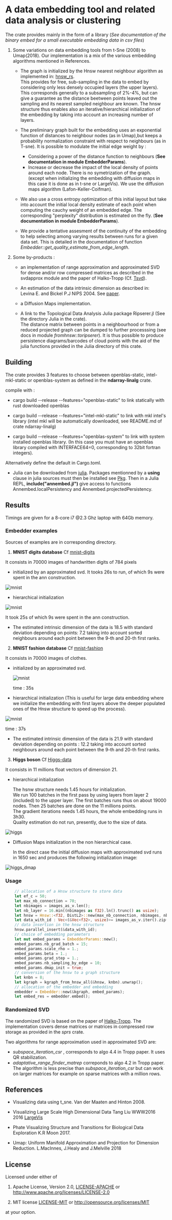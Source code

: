 # A data embedding tool and related data analysis or clustering

The crate provides mainly in the form of a library (*See documentation of the binary embed for a small executable embedding data in csv files*)
1. Some variations on data embedding tools from t-Sne (2008) to Umap(2018).
   Our implementation is a mix of the various embedding algorithms mentioned in References.

   - The graph is initialized by the Hnsw nearest neighbour algorithm as implemented in: [hnsw_rs](https://crates.io/crates/hnsw_rs).   
     This provides for free, sub-sampling in the data to embed by considering only less densely occupied layers (the upper layers). This corresponds generally to a subsampling of 2%-4%, but can give a guarantee as the distance beetween points leaved out the sampling and its nearest sampled neighbour are known. The hnsw structure thus enables also an iterative/hierarchical initialization of the embedding by taking into account an increasing number of layers.
  
   - The preliminary graph built for the embedding uses an exponential function of distances to neighbour nodes (as in Umap),but keeps a    probability normalization constraint with respect to neighbours (as in T-sne).
    It is possible to modulate the initial edge weight by :
      - Considering a power of the distance function to neighbours (**See documentation in module EmbedderParams**).  
      - Increase or decrease the impact of the local density of points around each node. There is no symetrization of the graph. (except when initializing the embedding with diffusion maps in this case it is done as in t-sne or LargeVis). We use the diffusion maps algorithm (Lafon-Keller-Coifman).

   - We also use a cross entropy optimization of this initial layout but take into account the initial local density estimate of each point when computing the cauchy weight of an embedded edge. The corresponding "perplexity" distribution is estimated on the fly. (**See documentation in module EmbedderParams**).

    - We provide a tentative assesment of the continuity of the embedding to help selecting among varying results between runs for a given data set. This is detailed in the documentation of function *Embedder::get_quality_estimate_from_edge_length*.
    
 1. Some by-products :
   
    - an implementation of range approximation and approximated SVD for dense and/or row compressed matrices as described in the svdapprox module and the paper of Halko-Tropp (Cf. [Tsvd](https://arxiv.org/abs/0909.4061)).

    - An estimation of the data intrinsic dimension as described in:  
            Levina E. and Bickel P.J NIPS 2004.  See [paper](https://www.stat.berkeley.edu/~bickel/mldim.pdf).
  
    - a Diffusion Maps implementation.

    - A link to the  Topological Data Analysis Julia package Ripserer.jl (See the directory Julia in the crate).  
    The distance matrix between points in a neighbourhood or from a reduced projected graph can be dumped to further processsing (see docs in module *fromhnsw::toripserer*). 
    It is thus possible to produce persistence diagrams/barcodes of cloud points with the aid of the julia functions provided in the Julia directory of this crate.

## Building

 The crate provides 3 features to choose between openblas-static, intel-mkl-static or openblas-system as defined in the  **ndarray-linalg** crate. 

 compile with : 

* cargo build --release --features="openblas-static" to link statically with rust downloaded openblas
  
* cargo build --release --features="intel-mkl-static" to link with mkl intel's library 
    (intel mkl will be automatically downloaded, see README.md of crate ndarray-linalg)

* cargo build --release --features="openblas-system" to link with system installed openblas library.
(In this case you must have an openblas library compiled with INTERFACE64=0, corresponding to 32bit fortran integers). 

Alternatively define the default in Cargo.toml.

* Julia can be downloaded from [julia](https://julialang.org/downloads/). Packages mentionned by a **using** clause in julia sources must then be installed see [Pkg](https://docs.julialang.org/en/v1/stdlib/Pkg/#Pkg). Then in a Julia REPL, **include("annembed.jl")** give access to functions Annembed.localPersistency and Annembed.projectedPersistency.

## Results


Timings are given for a 8-core i7 @2.3 Ghz laptop with 64Gb memory.

### Embedder examples

Sources of examples are in corresponding directory.

1. **MNIST digits database**  Cf [mnist-digits](http://yann.lecun.com/exdb/mnist/)

It consists in 70000 images of handwritten digits of 784 pixels

- initialized by an approximated svd.
It tooks 26s to run, of which 9s were spent in the ann construction.

![mnist](Images/mnist_digit-B30S1E10k6-26s.csv-2.-compressed.jpg)

- hierarchical initialization

![mnist](Images/mnist_digits-HB30S1E10k6-25s.csv-2-compressed.jpg)

It took 25s of which 9s were spent in the ann construction.

- The estimated intrinsic dimension of the data is 18.5 with standard deviation depending on points: 7.2
  taking into account sorted neighbours around each point between the 9-th and 20-th first ranks.

2. **MNIST fashion database** Cf [mnist-fashion](https://github.com/zalandoresearch/fashion-mnist/tree/master/data/fashion)

It consists in 70000 images of clothes.

- initialized by an approximated svd.
  
  ![mnist](Images/mnist_fashionB15S1E10k6-35s.csv-2compressed.jpg)

   time : 35s

- hierarchical initialization
  (This is useful for large data embedding where we initialize the embedding with first layers above the deeper populated ones of the Hnsw structure to speed up the process).

 ![mnist](Images/mnist_fashionHB15S1E10k6-37s.csv-1-compressed.jpg)

 time : 37s 
   
- The estimated intrinsic dimension of the data is 21.9 with standard deviation depending on points : 12.2 taking into account sorted neighbours around each point between the 9-th and 20-th first ranks.

3. **Higgs boson** Cf [Higgs-data](https://archive.ics.uci.edu/ml/datasets/HIGGS) 

It consists in 11 millions float vectors of dimension 21.
- hierarchical initialization
    
    The hsnw structure needs 1.45 hours for initialization.    
    We run 100 batches in the first pass by using layers from layer 2 (included) to the upper layer. The first batches runs thus on about 19000 nodes. Then 25 batches are done on the 11 millions points.  
    The gradient iterations needs 1.45 hours, the whole embedding runs in 3h30.  
    Quality estimation do not run, presently, due to the size of data. 

![higgs](Images/Higgs-embedded-H4-1000B25S1E10k6.csv.jpg)

- Diffusion Maps initialization in the non hierarchical case.

    In the direct case the initial diffusion maps with approximated svd runs in 1650 sec and produces the following initialization image:

![higgs_dmap](Images/higgs_initial_dmap.png.jpg)

### Usage
```rust
    // allocation of a Hnsw structure to store data
    let ef_c = 50;
    let max_nb_connection = 70;
    let nbimages = images_as_v.len();
    let nb_layer = 16.min((nbimages as f32).ln().trunc() as usize);
    let hnsw = Hnsw::<f32, DistL2>::new(max_nb_connection, nbimages, nb_layer, ef_c, DistL2{});
    let data_with_id : Vec<(&Vec<f32>, usize)>= images_as_v.iter().zip(0..images_as_v.len()).collect();
    // data insertion in the hnsw structure
    hnsw.parallel_insert(&data_with_id);
    // choice of embedding parameters 
    let mut embed_params = EmbedderParams::new();
    embed_params.nb_grad_batch = 15;
    embed_params.scale_rho = 1.;
    embed_params.beta = 1.;
    embed_params.grad_step = 1.;
    embed_params.nb_sampling_by_edge = 10;
    embed_params.dmap_init = true;
    // conversion of the hnsw to a graph structure
    let knbn = 8;
    let kgraph = kgraph_from_hnsw_all(&hnsw, knbn).unwrap();
    // allocation of the embedder and embedding
    embedder = Embedder::new(&kgraph, embed_params);
    let embed_res = embedder.embed();
```
### Randomized SVD

The randomized SVD is based on the paper of [Halko-Tropp](https://epubs.siam.org/doi/abs/10.1137/090771806).
The implementation covers dense matrices or matrices in compressed row storage as provided in the *sprs* crate.

Two algorithms for range approximation used in approximated SVD are:
- *subspace_iteration_csr* , corresponds to algo 4.4 in Tropp paper. It uses QR stabilization.  
- *adaptative_range_finder_matrep* correponds to algo 4.2 in Tropp paper.  The algorithm is less precise than *subspace_iteration_csr*  but can work on larger matrices for example on sparse matrices with a million rows.


## References

- Visualizing data using t_sne.
  Van der Maaten and Hinton 2008.

- Visualizing Large Scale High Dimensional Data
  Tang Liu WWW2016 2016 [LargeVis](https://arxiv.org/pdf/1602.00370.pdf)
  
- Phate Visualizing Structure and Transitions for Biological Data Exploration
  K.R Moon 2017.

- Umap: Uniform Manifold Approximation and Projection for Dimension Reduction.
  L.MacInnes, J.Healy and J.Melville 2018

## License

Licensed under either of

1. Apache License, Version 2.0, [LICENSE-APACHE](LICENSE-APACHE) or <http://www.apache.org/licenses/LICENSE-2.0>
  
2. MIT license [LICENSE-MIT](LICENSE-MIT) or <http://opensource.org/licenses/MIT>

at your option.
